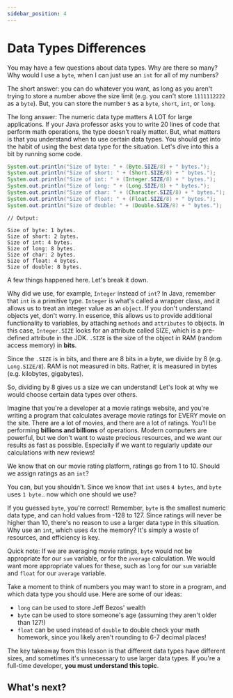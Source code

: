 ```yaml
---
sidebar_position: 4
---
```


# Data Types Differences

You may have a few questions about data types. Why are there so many? Why would I use a `byte`, when I can just use an `int` for all of my numbers?

The short answer: you can do whatever you want, as long as you aren't trying to store a number above the size limit (e.g. you can't store `1111112222` as a `byte`). But, you can store the number `5` as a `byte`, `short`, `int`, or `long`.

The long answer: The numeric data type matters A LOT for large applications. If your Java professor asks you to write 20 lines of code that perform math operations, the type doesn't really matter. But, what matters is that you understand when to use certain data types. You should get into the habit of using the best data type for the situation. Let's dive into this a bit by running some code. 

```java
System.out.println("Size of byte: " + (Byte.SIZE/8) + " bytes.");
System.out.println("Size of short: " + (Short.SIZE/8) + " bytes.");
System.out.println("Size of int: " + (Integer.SIZE/8) + " bytes.");
System.out.println("Size of long: " + (Long.SIZE/8) + " bytes.");
System.out.println("Size of char: " + (Character.SIZE/8) + " bytes.");
System.out.println("Size of float: " + (Float.SIZE/8) + " bytes.");
System.out.println("Size of double: " + (Double.SIZE/8) + " bytes.");

```

```
// Output:

Size of byte: 1 bytes.
Size of short: 2 bytes.
Size of int: 4 bytes.
Size of long: 8 bytes.
Size of char: 2 bytes.
Size of float: 4 bytes.
Size of double: 8 bytes.
```

A few things happened here. Let's break it down.

Why did we use, for example, `Integer` instead of `int`? In Java, remember that `int` is a primitive type. `Integer` is what's called a wrapper class, and it allows us to treat an integer value as an `object`. If you don't understand objects yet, don't worry. In essence, this allows us to provide additional functionality to variables, by attaching `methods` and `attributes` to objects. In this case, `Integer.SIZE` looks for an attribute called SIZE, which is a pre-defined attribute in the JDK. `.SIZE` is the size of the object in RAM (random access memory) in **bits**.

Since the `.SIZE` is in bits, and there are 8 bits in a byte, we divide by 8 (e.g. `Long.SIZE/8`). RAM is not measured in bits. Rather, it is measured in bytes (e.g. kilobytes, gigabytes). 

So, dividing by 8 gives us a size we can understand! Let's look at why we would choose certain data types over others.

Imagine that you're a developer at a movie ratings website, and you're writing a program that calculates average movie ratings for EVERY movie on the site. There are a lot of movies, and there are a lot of ratings. You'll be performing **billions and billions** of operations. Modern computers are powerful, but we don't want to waste precious resources, and we want our results as fast as possible. Especially if we want to regularly update our calculations with new reviews!

We know that on our movie rating platform, ratings go from 1 to 10. Should we assign ratings as an `int`?

You can, but you shouldn't. Since we know that `int` uses `4 bytes`, and `byte` uses `1 byte`.. now which one should we use?

If you guessed `byte`, you're correct! Remember, `byte` is the smallest numeric data type, and can hold values from -128 to 127. Since ratings will never be higher than 10, there's no reason to use a larger data type in this situation. Why use an `int`, which uses 4x the memory? It's simply a waste of resources, and efficiency is key.

Quick note: If we are averaging movie ratings, `byte` would not be appropriate for our `sum` variable, or for the `average` calculation. We would want more appropriate values for these, such as `long` for our `sum` variable and `float` for our `average` variable.

Take a moment to think of numbers you may want to store in a program, and which data type you should use. Here are some of our ideas:
- `long` can be used to store Jeff Bezos' wealth
- `byte` can be used to store someone's age (assuming they aren't older than 127!)
- `float` can be used instead of `double` to double check your math homework, since you likely aren't rounding to 6-7 decimal places!

The key takeaway from this lesson is that different data types have different sizes, and sometimes it's unnecessary to use larger data types. If you're a full-time developer, **you must understand this topic**. 


## What's next?

